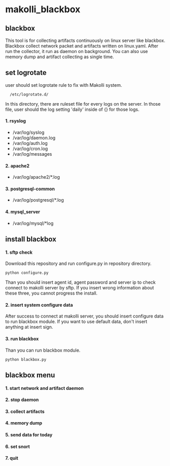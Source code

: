 # makolli_blackbox
## blackbox
This tool is for collecting artifacts continuously on linux server like blackbox.
Blackbox collect network packet and artifacts written on linux.yaml.
After run the collector, it run as daemon on background.
You can also use memory dump and artifact collecting as single time.

## set logrotate

user should set logrotate rule to fix with Makolli system.

      /etc/logrotate.d/
In this directory, there are ruleset file for every logs on the server.
In those file, user should the log setting 'daily' inside of {} for those logs.

#### 1. rsyslog
 - /var/log/syslog
 - /var/log/daemon.log
 - /var/log/auth.log
 - /var/log/cron.log
 - /var/log/messages

#### 2. apache2
 - /var/log/apache2/*.log

#### 3. postgresql-common
 - /var/log/postgresql/*.log

#### 4. mysql_server
 - /var/log/mysql/*log

## install blackbox
#### 1. sftp check
Download this repository and run configure.py in repository directory.

    python configure.py
Than you should insert agent id, agent password and server ip to check connect to makolli server by sftp.
If you insert wrong information about these three, you cannot progress the install.

#### 2. insert system configure data
After success to connect at makolli server, you should insert configure data to run blackbox module.
If you want to use default data, don't insert anything at insert sign.

#### 3. run blackbox
Than you can run blackbox module.

    python blackbox.py

## blackbox menu
#### 1. start network and artifact daemon
#### 2. stop daemon
#### 3. collect artifacts
#### 4. memory dump
#### 5. send data for today
#### 6. set snort
#### 7. quit
